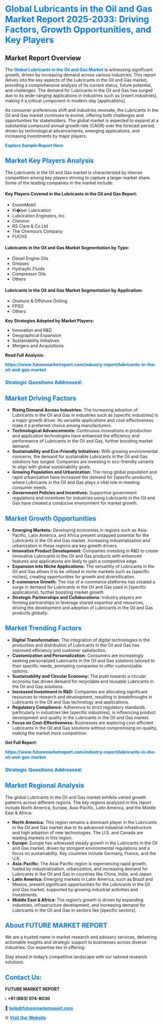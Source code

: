 <h1 style="color: #007BFF;">Global Lubricants in the Oil and Gas Market Report 2025-2033: Driving Factors, Growth Opportunities, and Key Players</h1>

<section id="overview">
<h2>Market Report Overview</h2>
<p>The <a href="https://www.futuremarketreport.com/industry-report/lubricants-in-the-oil-and-gas-market" style="color: #007BFF; text-decoration: none;"><strong>Global Lubricants in the Oil and Gas Market</strong></a> is witnessing significant growth, driven by increasing demand across various industries. This report delves into the key aspects of the Lubricants in the Oil and Gas market, providing a comprehensive analysis of its current status, future potential, and challenges. The demand for Lubricants in the Oil and Gas has surged due to its wide-ranging applications in industries such as [insert industries], making it a critical component in modern-day [applications].</p>
<p>As consumer preferences shift and industries innovate, the Lubricants in the Oil and Gas market continues to evolve, offering both challenges and opportunities for stakeholders. The global market is expected to expand at a substantial compound annual growth rate (CAGR) over the forecast period, driven by technological advancements, emerging applications, and increasing investments by major players.</p>
</section>

<section id="overview">
<p><a href="https://www.futuremarketreport.com/request-sample/reportId=43663" style="color: #007BFF; text-decoration: none;"><strong>Explore Sample Report Here</strong></a></p>
</section>

<section id="key-players">
<h2 style="color: #007BFF;">Market Key Players Analysis</h2>
<p>The Lubricants in the Oil and Gas market is characterized by intense competition among key players striving to capture a larger market share. Some of the leading companies in the market include:</p>
<h4>Key Players Covered in the Lubricants in the Oil and Gas Report:</h4>
<ul><li>ExxonMobil</li><li>Kl�ber Lubrication</li><li>Lubrication Engineers, Inc.</li><li>Chevron</li><li>RS Clare &amp; Co Ltd</li><li>The Chemours Company</li><li>FUCHS</li></ul>
<h4>Lubricants in the Oil and Gas Market Segmentation by Type:</h4>
<ul><li>Diesel Engine Oils</li><li>Greases</li><li>Hydraulic Fluids</li><li>Compressor Oils</li><li>Others</li></ul>

<h4>Lubricants in the Oil and Gas Market Segmentation by Application:</h4>
<ul><li>Onshore &amp; Offshore Drilling</li><li>FPSO</li><li>Others</li></ul>
<p><strong>Key Strategies Adopted by Market Players:</strong></p>
<ul>
<li>Innovation and R&D</li>
<li>Geographical Expansion</li>
<li>Sustainability Initiatives</li>
<li>Mergers and Acquisitions</li>
</ul>
</section>

<section>
<p><strong>Read Full Analysis: </strong></p><a href="https://www.futuremarketreport.com/industry-report/lubricants-in-the-oil-and-gas-market" style="color: #007BFF; text-decoration: none;"><strong>https://www.futuremarketreport.com/industry-report/lubricants-in-the-oil-and-gas-market</strong></a>
<h3 style="color: #007BFF;">Strategic Questions Addressed:</h3>
</section>

<section id="driving-factors">
<h2 style="color: #007BFF;">Market Driving Factors</h2>
<ul>
<li><strong>Rising Demand Across Industries:</strong> The increasing adoption of Lubricants in the Oil and Gas in industries such as [specific industries] is a major growth driver. Its versatile applications and cost-effectiveness make it a preferred choice among manufacturers.</li>
<li><strong>Technological Advancements:</strong> Continuous innovations in production and application technologies have enhanced the efficiency and performance of Lubricants in the Oil and Gas, further boosting market demand.</li>
<li><strong>Sustainability and Eco-Friendly Initiatives:</strong> With growing environmental concerns, the demand for sustainable Lubricants in the Oil and Gas solutions has surged. Companies are investing in eco-friendly variants to align with global sustainability goals.</li>
<li><strong>Growing Population and Urbanization:</strong> The rising global population and rapid urbanization have increased the demand for [specific products], where Lubricants in the Oil and Gas plays a vital role in meeting consumer needs.</li>
<li><strong>Government Policies and Incentives:</strong> Supportive government regulations and incentives for industries using Lubricants in the Oil and Gas have created a conducive environment for market growth.</li>
</ul>
</section>

<section id="growth-opportunities">
<h2 style="color: #007BFF;">Market Growth Opportunities</h2>
<ul>
<li><strong>Emerging Markets:</strong> Developing economies in regions such as Asia-Pacific, Latin America, and Africa present untapped potential for the Lubricants in the Oil and Gas market. Increasing industrialization and urbanization in these regions are key growth drivers.</li>
<li><strong>Innovative Product Development:</strong> Companies investing in R&D to create innovative Lubricants in the Oil and Gas products with enhanced features and applications are likely to gain a competitive edge.</li>
<li><strong>Expansion into Niche Applications:</strong> The versatility of Lubricants in the Oil and Gas allows it to be utilized in niche markets such as [specific niches], creating opportunities for growth and diversification.</li>
<li><strong>E-commerce Growth:</strong> The rise of e-commerce platforms has created a surge in demand for Lubricants in the Oil and Gas used in [specific applications], further boosting market growth.</li>
<li><strong>Strategic Partnerships and Collaborations:</strong> Industry players are forming partnerships to leverage shared expertise and resources, driving the development and adoption of Lubricants in the Oil and Gas products globally.</li>
</ul>
</section>

<section id="trending-factors">
<h2 style="color: #007BFF;">Market Trending Factors</h2>
<ul>
<li><strong>Digital Transformation:</strong> The integration of digital technologies in the production and distribution of Lubricants in the Oil and Gas has improved efficiency and customer satisfaction.</li>
<li><strong>Customization and Personalization:</strong> Consumers are increasingly seeking personalized Lubricants in the Oil and Gas solutions tailored to their specific needs, prompting companies to offer customizable options.</li>
<li><strong>Sustainability and Circular Economy:</strong> The push towards a circular economy has driven demand for recyclable and reusable Lubricants in the Oil and Gas solutions.</li>
<li><strong>Increased Investment in R&D:</strong> Companies are allocating significant resources to research and development, resulting in breakthroughs in Lubricants in the Oil and Gas technology and applications.</li>
<li><strong>Regulatory Compliance:</strong> Adherence to strict regulatory standards, particularly in industries like [specific industries], is influencing product development and quality in the Lubricants in the Oil and Gas market.</li>
<li><strong>Focus on Cost-Effectiveness:</strong> Businesses are exploring cost-efficient Lubricants in the Oil and Gas solutions without compromising on quality, making the market more competitive.</li>
</ul>
</section>

<section>
<p><strong>Get Full Report: </strong></p><a href="https://www.futuremarketreport.com/industry-report/lubricants-in-the-oil-and-gas-market" style="color: #007BFF; text-decoration: none;"><strong>https://www.futuremarketreport.com/industry-report/lubricants-in-the-oil-and-gas-market</strong></a>
<h3 style="color: #007BFF;">Strategic Questions Addressed:</h3>
</section>


<section id="regional-analysis">
<h2 style="color: #007BFF;">Market Regional Analysis</h2>
<p>The global Lubricants in the Oil and Gas market exhibits varied growth patterns across different regions. The key regions analyzed in this report include North America, Europe, Asia-Pacific, Latin America, and the Middle East & Africa:</p>
<ul>
<li><strong>North America:</strong> This region remains a dominant player in the Lubricants in the Oil and Gas market due to its advanced industrial infrastructure and high adoption of new technologies. The U.S. and Canada are leading markets in this region.</li>
<li><strong>Europe:</strong> Europe has witnessed steady growth in the Lubricants in the Oil and Gas market, driven by stringent environmental regulations and a focus on sustainability. Key countries include Germany, France, and the U.K.</li>
<li><strong>Asia-Pacific:</strong> The Asia-Pacific region is experiencing rapid growth, fueled by industrialization, urbanization, and increasing demand for Lubricants in the Oil and Gas in countries like China, India, and Japan.</li>
<li><strong>Latin America:</strong> Emerging markets in Latin America, such as Brazil and Mexico, present significant opportunities for the Lubricants in the Oil and Gas market, supported by growing industrial activities and investments.</li>
<li><strong>Middle East & Africa:</strong> The region’s growth is driven by expanding industries, infrastructure development, and increasing demand for Lubricants in the Oil and Gas in sectors like [specific sectors].</li>
</ul>
</section>

<footer>
<h2 style="color: #007BFF;">About FUTURE MARKET REPORT</h2>
<p>We are a trusted name in market research and advisory services, delivering actionable insights and strategic support to businesses across diverse industries. Our expertise lies in offering:</p>

<p>Stay ahead in today’s competitive landscape with our tailored research solutions.</p>

<h2 style="color: #007BFF;">Contact Us:</h2>
<p><strong>FUTURE MARKET REPORT</strong></p>
<p>📞 <strong>+91 (883) 074-8030</strong></p>
<p>📧 <strong><a href="mailto:help@futuremarketreport.com" style="color: #007BFF;">help@futuremarketreport.com</a></strong></p>
<p>🌐 <strong><a href="https://www.futuremarketreport.com/" style="color: #007BFF;">Visit Our Website</a></strong></p>
</footer>